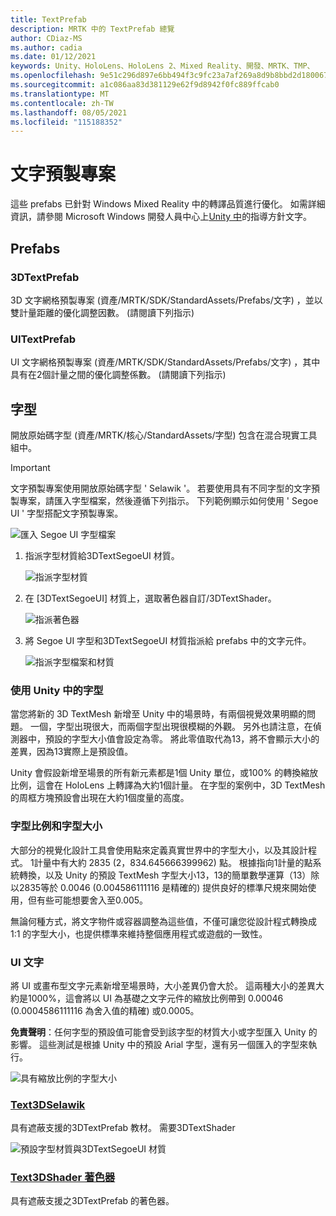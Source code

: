 ```yaml
---
title: TextPrefab
description: MRTK 中的 TextPrefab 總覽
author: CDiaz-MS
ms.author: cadia
ms.date: 01/12/2021
keywords: Unity、HoloLens、HoloLens 2、Mixed Reality、開發、MRTK、TMP、
ms.openlocfilehash: 9e51c296d897e6bb494f3c9fc23a7af269a8d9b8bbd2d18006721acdbe2d9ea3
ms.sourcegitcommit: a1c086aa83d381129e62f9d8942f0fc889ffcab0
ms.translationtype: MT
ms.contentlocale: zh-TW
ms.lasthandoff: 08/05/2021
ms.locfileid: "115188352"
---
```

# <a name="text-prefab"></a>文字預製專案

這些 prefabs 已針對 Windows Mixed Reality 中的轉譯品質進行優化。 如需詳細資訊，請參閱 Microsoft Windows 開發人員中心上[Unity 中](https://docs.microsoft.com/windows/mixed-reality/text-in-unity)的指導方針文字。

## <a name="prefabs"></a>Prefabs

### <a name="3dtextprefab"></a>3DTextPrefab

3D 文字網格預製專案 (資產/MRTK/SDK/StandardAssets/Prefabs/文字) ，並以雙計量距離的優化調整因數。  (請閱讀下列指示) 

### <a name="uitextprefab"></a>UITextPrefab

UI 文字網格預製專案 (資產/MRTK/SDK/StandardAssets/Prefabs/文字) ，其中具有在2個計量之間的優化調整係數。  (請閱讀下列指示) 

## <a name="fonts"></a>字型

開放原始碼字型 (資產/MRTK/核心/StandardAssets/字型) 包含在混合現實工具組中。

> [!IMPORTANT]
> 文字預製專案使用開放原始碼字型 ' Selawik '。 若要使用具有不同字型的文字預製專案，請匯入字型檔案，然後遵循下列指示。 下列範例顯示如何使用 ' Segoe UI ' 字型搭配文字預製專案。

![匯入 Segoe UI 字型檔案](images/text-prefab/TextPrefabInstructions01.png)

1. 指派字型材質給3DTextSegoeUI 材質。

    ![指派字型材質](images/text-prefab/TextPrefabInstructions02.png)

1. 在 [3DTextSegoeUI] 材質上，選取著色器自訂/3DTextShader。

    ![指派著色器](images/text-prefab/TextPrefabInstructions03.png)

1. 將 Segoe UI 字型和3DTextSegoeUI 材質指派給 prefabs 中的文字元件。

    ![指派字型檔案和材質](images/text-prefab/TextPrefabInstructions04.png)

### <a name="working-with-fonts-in-unity"></a>使用 Unity 中的字型

當您將新的 3D TextMesh 新增至 Unity 中的場景時，有兩個視覺效果明顯的問題。 一個，字型出現很大，而兩個字型出現很模糊的外觀。 另外也請注意，在偵測器中，預設的字型大小值會設定為零。 將此零值取代為13，將不會顯示大小的差異，因為13實際上是預設值。

Unity 會假設新增至場景的所有新元素都是1個 Unity 單位，或100% 的轉換縮放比例，這會在 HoloLens 上轉譯為大約1個計量。 在字型的案例中，3D TextMesh 的周框方塊預設會出現在大約1個度量的高度。

### <a name="font-scale-and-font-sizes"></a>字型比例和字型大小

大部分的視覺化設計工具會使用點來定義真實世界中的字型大小，以及其設計程式。 1計量中有大約 2835 (2，834.645666399962) 點。 根據指向1計量的點系統轉換，以及 Unity 的預設 TextMesh 字型大小13，13的簡單數學運算（13）除以2835等於 0.0046 (0.004586111116 是精確的) 提供良好的標準尺規來開始使用，但有些可能想要舍入至0.005。

無論何種方式，將文字物件或容器調整為這些值，不僅可讓您從設計程式轉換成1:1 的字型大小，也提供標準來維持整個應用程式或遊戲的一致性。

### <a name="ui-text"></a>UI 文字

將 UI 或畫布型文字元素新增至場景時，大小差異仍會大於。 這兩種大小的差異大約是1000%，這會將以 UI 為基礎之文字元件的縮放比例帶到 0.00046 (0.0004586111116 為舍入值的精確) 或0.0005。

**免責聲明**：任何字型的預設值可能會受到該字型的材質大小或字型匯入 Unity 的影響。 這些測試是根據 Unity 中的預設 Arial 字型，還有另一個匯入的字型來執行。

![具有縮放比例的字型大小](images/text-prefab/TextPrefabInstructions07.png)

### <a name="text3dselawikmat"></a>[Text3DSelawik](https://github.com/microsoft/MixedRealityToolkit-Unity/blob/mrtk_development/Assets/MRTK/StandardAssets/Materials/)

具有遮蔽支援的3DTextPrefab 教材。 需要3DTextShader

![預設字型材質與3DTextSegoeUI 材質](images/text-prefab/TextPrefabInstructions06.png)

### <a name="text3dshadershader"></a>[Text3DShader 著色器](https://github.com/microsoft/MixedRealityToolkit-Unity/tree/mrtk_development/Assets/MRTK/StandardAssets/Shaders)

具有遮蔽支援之3DTextPrefab 的著色器。
